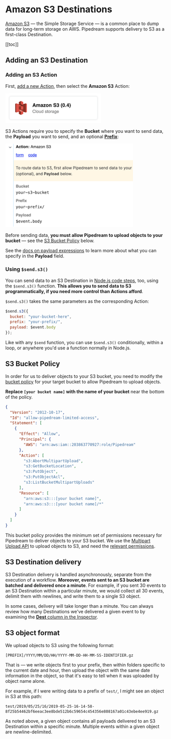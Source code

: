 # Amazon S3 Destinations

[Amazon S3](https://aws.amazon.com/s3/) — the Simple Storage Service — is a common place to dump data for long-term storage on AWS. Pipedream supports delivery to S3 as a first-class Destination.

[[toc]]

## Adding an S3 Destination

### Adding an S3 Action

First, [add a new Action](/notebook/actions/#adding-a-new-action), then select the **Amazon S3** Action:

<div>
<img alt="S3 action" width="300" src="./images/s3-action.png">
</div>

S3 Actions require you to specify the **Bucket** where you want to send data, the **Payload** you want to send, and an optional [**Prefix**](https://docs.aws.amazon.com/AmazonS3/latest/user-guide/using-folders.html):

<div>
<img alt="S3 destination parameters" width="400" src="./images/s3-dest-params.png">
</div>

Before sending data, **you must allow Pipedream to upload objects to your bucket** — see the [S3 Bucket Policy](#s3-bucket-policy) below.

See the [docs on payload expressions](/notebook/destinations/#payload-expressions) to learn more about what you can specify in the **Payload** field.

### Using `$send.s3()`

You can send data to an S3 Destination in [Node.js code steps](/notebook/code/), too, using the `$send.s3()` function. **This allows you to send data to S3 programmatically, if you need more control than Actions afford**.

`$send.s3()` takes the same parameters as the corresponding Action:

```javascript
$send.s3({
  bucket: "your-bucket-here",
  prefix: "your-prefix/",
  payload: $event.body
});
```

Like with any `$send` function, you can use `$send.s3()` conditionally, within a loop, or anywhere you'd use a function normally in Node.js.

## S3 Bucket Policy

In order for us to deliver objects to your S3 bucket, you need to modify the [bucket policy](https://docs.aws.amazon.com/AmazonS3/latest/user-guide/add-bucket-policy.html) for your target bucket to allow Pipedream to upload objects.

**Replace `[your bucket name]` with the name of your bucket** near the bottom of the policy.

```json
{
  "Version": "2012-10-17",
  "Id": "allow-pipedream-limited-access",
  "Statement": [
    {
      "Effect": "Allow",
      "Principal": {
        "AWS": "arn:aws:iam::203863770927:role/Pipedream"
      },
      "Action": [
        "s3:AbortMultipartUpload",
        "s3:GetBucketLocation",
        "s3:PutObject",
        "s3:PutObjectAcl",
        "s3:ListBucketMultipartUploads"
      ],
      "Resource": [
        "arn:aws:s3:::[your bucket name]",
        "arn:aws:s3:::[your bucket name]/*"
      ]
    }
  ]
}
```

This bucket policy provides the minimum set of permissions necessary for Pipedream to deliver objects to your S3 bucket. We use the [Multipart Upload API](https://docs.aws.amazon.com/AmazonS3/latest/dev/uploadobjusingmpu.html) to upload objects to S3, and need the [relevant permissions](https://docs.aws.amazon.com/AmazonS3/latest/dev/mpuAndPermissions.html).

## S3 Destination delivery

S3 Destination delivery is handled asynchronously, separate from the execution of a workflow. **Moreover, events sent to an S3 bucket are batched and delivered once a minute**. For example, if you sent 30 events to an S3 Destination within a particular minute, we would collect all 30 events, delimit them with newlines, and write them to a single S3 object.

In some cases, delivery will take longer than a minute. You can always review how many Destinations we've delivered a given event to by examining the [**Dest** column in the Inspector](/notebook/inspector/#dest-destinations).

## S3 object format

We upload objects to S3 using the following format:

```
[PREFIX]/YYYY/MM/DD/HH/YYYY-MM-DD-HH-MM-SS-IDENTIFIER.gz
```

That is — we write objects first to your prefix, then within folders specific to the current date and hour, then upload the object with the same date information in the object, so that it's easy to tell when it was uploaded by object name alone.

For example, if I were writing data to a prefix of `test/`, I might see an object in S3 at this path:

```
test/2019/05/25/16/2019-05-25-16-14-58-8f25b54462bf6eeac3ee8bde512b6c59654c454356e808167a01c43ebe4ee919.gz
```

As noted above, a given object contains all payloads delivered to an S3 Destination within a specific minute. Multiple events within a given object are newline-delimited.

<Footer />
